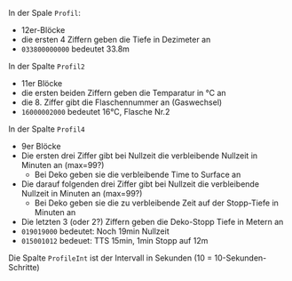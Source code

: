 In der Spale `Profil`:
* 12er-Blöcke
* die ersten 4 Ziffern geben die Tiefe in Dezimeter an
* `033800000000` bedeutet 33.8m

In der Spalte `Profil2`
* 11er Blöcke
* die ersten beiden Ziffern geben die Temparatur in °C an
* die 8. Ziffer gibt die Flaschennummer an (Gaswechsel)
* `16000002000` bedeutet 16°C, Flasche Nr.2

In der Spalte `Profil4`
* 9er Blöcke
* Die ersten drei Ziffer gibt bei Nullzeit die verbleibende Nullzeit in Minuten an (max=99?)
  * Bei Deko geben sie die verbleibende Time to Surface an
* Die darauf folgenden drei Ziffer gibt bei Nullzeit die verbleibende Nullzeit in Minuten an (max=99?)
  * Bei Deko geben sie die zu verbleibende Zeit auf der Stopp-Tiefe in Minuten an
* Die letzten 3 (oder 2?) Ziffern geben die Deko-Stopp Tiefe in Metern an
* `019019000` bedeutet: Noch 19min Nullzeit
* `015001012` bedeuet: TTS 15min, 1min Stopp auf 12m


Die Spalte `ProfileInt` ist der Intervall in Sekunden (10 = 10-Sekunden-Schritte)